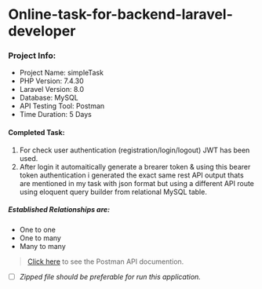 # Online-task-for-backend-laravel-developer
### Project Info:
 - Project Name: simpleTask
 - PHP Version: 7.4.30
 - Laravel Version: 8.0
 - Database: MySQL
 - API Testing Tool: Postman
 - Time Duration: 5 Days
#### Completed Task: 
 1. For check user authentication (registration/login/logout) JWT has been used.
 2. After login it automaitically generate a brearer token & using this bearer token authentication i generated the exact same rest API output thats are mentioned in my task with json format but using a different API route using eloquent query builder from relational MySQL table.
##### Established Relationships are:
 - One to one
 - One to many
 - Many to many
 
 >[Click here](https://documenter.getpostman.com/view/22934276/2s84DmxjF9) to see the Postman API documention.   
 
 - [ ] *Zipped file should be preferable for run this application.*
